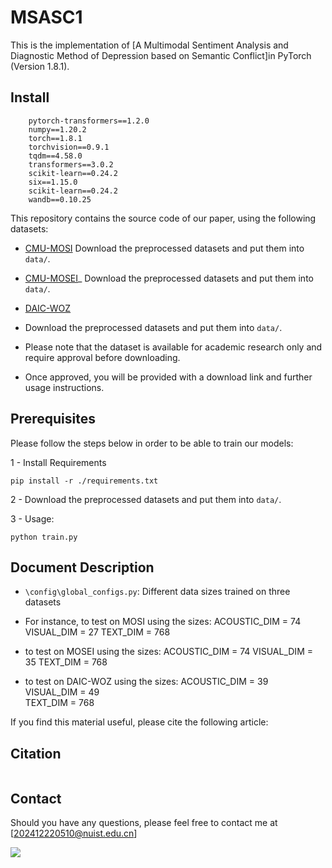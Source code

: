 # MSASC1
This is the implementation of [A Multimodal Sentiment Analysis and Diagnostic Method of Depression based on Semantic Conflict]in PyTorch (Version 1.8.1).

## Install

```
    pytorch-transformers==1.2.0
    numpy==1.20.2
    torch==1.8.1
    torchvision==0.9.1
    tqdm==4.58.0
    transformers==3.0.2
    scikit-learn==0.24.2
    six==1.15.0
    scikit-learn==0.24.2
    wandb==0.10.25
```

This repository contains the source code of our paper, using the following datasets:

- [CMU-MOSI](https://drive.google.com/file/d/1FDDMuPK_r_2HSpc0GNyDucYYUId_UD_8/view?usp=sharing)
Download the preprocessed datasets and put them into `data/`.

- [CMU-MOSEI](https://drive.google.com/file/d/1IsCctXAjVqxvoeYhgUEVslYm-5t0vOG0/view?usp=sharing)_
Download the preprocessed datasets and put them into `data/`.

- [DAIC-WOZ](https://dcapswoz.ict.usc.edu/)
- Download the preprocessed datasets and put them into `data/`.
- Please note that the dataset is available for academic research only and require approval before downloading.
- Once approved, you will be provided with a download link and further usage instructions.

## Prerequisites
Please follow the steps below in order to be able to train our models:

1 - Install Requirements

```
pip install -r ./requirements.txt
```

2 - Download the preprocessed datasets and put them into `data/`.

 

3 -  Usage:
```
python train.py
```

 ## Document Description
 
- `\config\global_configs.py`: Different data sizes trained on three datasets
- For instance, to test on MOSI using the sizes:
ACOUSTIC_DIM = 74
VISUAL_DIM = 27
TEXT_DIM = 768

- to test on MOSEI using the sizes:
ACOUSTIC_DIM = 74
VISUAL_DIM = 35
TEXT_DIM = 768

- to test on DAIC-WOZ using the sizes:
ACOUSTIC_DIM = 39  
VISUAL_DIM = 49    
TEXT_DIM = 768

If you find this material useful, please cite the following article:

## Citation
```

```

## Contact
Should you have any questions, please feel free to contact me at [202412220510@nuist.edu.cn]

<a href="https://hits.seeyoufarm.com"><img src="https://hits.seeyoufarm.com/api/count/incr/badge.svg?url=https%3A%2F%2Fgithub.com%2Fguangyizhangbci%2FPARSE&count_bg=%2379C83D&title_bg=%23555555&icon=&icon_color=%23E7E7E7&title=hits&edge_flat=false"/></a>
